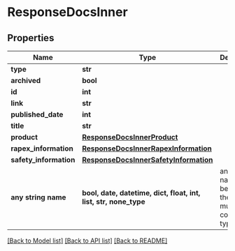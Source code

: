 # ResponseDocsInner


## Properties
Name | Type | Description | Notes
------------ | ------------- | ------------- | -------------
**type** | **str** |  | [optional] 
**archived** | **bool** |  | [optional] 
**id** | **int** |  | [optional] 
**link** | **str** |  | [optional] 
**published_date** | **int** |  | [optional] 
**title** | **str** |  | [optional] 
**product** | [**ResponseDocsInnerProduct**](ResponseDocsInnerProduct.md) |  | [optional] 
**rapex_information** | [**ResponseDocsInnerRapexInformation**](ResponseDocsInnerRapexInformation.md) |  | [optional] 
**safety_information** | [**ResponseDocsInnerSafetyInformation**](ResponseDocsInnerSafetyInformation.md) |  | [optional] 
**any string name** | **bool, date, datetime, dict, float, int, list, str, none_type** | any string name can be used but the value must be the correct type | [optional]

[[Back to Model list]](../README.md#documentation-for-models) [[Back to API list]](../README.md#documentation-for-api-endpoints) [[Back to README]](../README.md)


